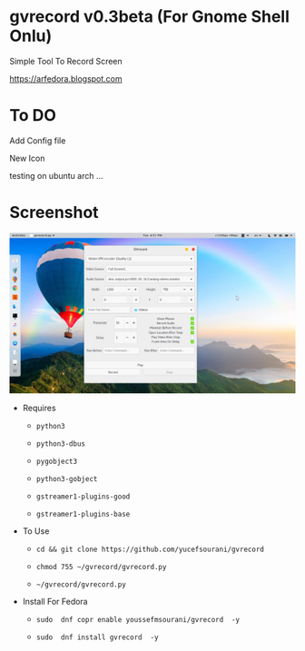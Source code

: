 # gvrecord v0.3beta (For Gnome Shell Onlu)
Simple Tool To Record  Screen

https://arfedora.blogspot.com

# To DO
Add Config file

New Icon

testing on ubuntu arch ...




# Screenshot

![Alt text](https://raw.githubusercontent.com/yucefsourani/gvrecord/master/1.jpg "Screenshot")



* Requires

  * ``` python3 ```
  
  * ``` python3-dbus ```
  
  * ``` pygobject3 ```
 
  * ``` python3-gobject ```
  
  * ``` gstreamer1-plugins-good ```
    
  * ``` gstreamer1-plugins-base ```



* To Use
 
  * ``` cd && git clone https://github.com/yucefsourani/gvrecord ```

  * ``` chmod 755 ~/gvrecord/gvrecord.py ```
  
  * ``` ~/gvrecord/gvrecord.py ```



* Install For Fedora

  * ``` sudo  dnf copr enable youssefmsourani/gvrecord  -y ```
  
  * ``` sudo  dnf install gvrecord  -y ```
